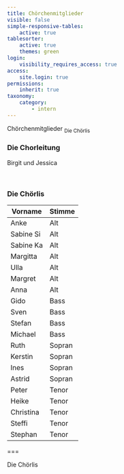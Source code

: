 ```yaml
---
title: Chörchenmitglieder
visible: false
simple-responsive-tables:
    active: true
tablesorter:
    active: true
    themes: green
login:
    visibility_requires_access: true
access:
    site.login: true
permissions:
    inherit: true
taxonomy:
    category:
        - intern
---
```


<span class="h2">Chörchenmitglieder</span> <sub>Die Chörlis</sub>

<h3>Die Chorleitung</h3>
Birgit und Jessica
<p><br/></p>
<h3>Die Chörlis</h3>

| Vorname  | Stimme |
|---------|----------|
| Anke | Alt |
| Sabine Si| Alt |
| Sabine Ka | Alt |
| Margitta | Alt |
| Ulla | Alt |
| Margret | Alt |
| Anna | Alt |
| Gido | Bass |
| Sven | Bass |
| Stefan | Bass |
| Michael | Bass |
| Ruth | Sopran |
| Kerstin | Sopran |
| Ines | Sopran |
| Astrid | Sopran |
| Peter | Tenor|
| Heike | Tenor|
| Christina | Tenor|
| Steffi | Tenor|
| Stephan | Tenor|



===

Die Chörlis